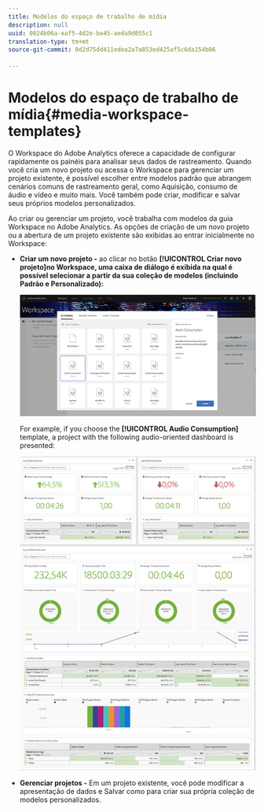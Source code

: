```yaml
---
title: Modelos do espaço de trabalho de mídia
description: null
uuid: 0024b06a-eaf5-4d2e-be45-aeda9d055c1
translation-type: tm+mt
source-git-commit: 0d2d75dd411edea2a7a853ed425af5c6da154b06

---
```



# Modelos do espaço de trabalho de mídia{#media-workspace-templates}

O Workspace do Adobe Analytics oferece a capacidade de configurar rapidamente os painéis para analisar seus dados de rastreamento. Quando você cria um novo projeto ou acessa o Workspace para gerenciar um projeto existente, é possível escolher entre modelos padrão que abrangem cenários comuns de rastreamento geral, como Aquisição, consumo de áudio e vídeo e muito mais. Você também pode criar, modificar e salvar seus próprios modelos personalizados.

Ao criar ou gerenciar um projeto, você trabalha com modelos da guia Workspace no Adobe Analytics. As opções de criação de um novo projeto ou a abertura de um projeto existente são exibidas ao entrar inicialmente no Workspace:

* **Criar um novo projeto -** ao clicar no botão **[!UICONTROL Criar novo projeto]no Workspace, uma caixa de diálogo é exibida na qual é possível selecionar a partir da sua coleção de modelos (incluindo Padrão e Personalizado):**

   ![](assets/all-templates-audio.png)

   For example, if you choose the **[!UICONTROL Audio Consumption]** template, a project with the following audio-oriented dashboard is presented:

   ![](assets/aa-workspace.png)

* **Gerenciar projetos -** Em um projeto existente, você pode modificar a apresentação de dados e Salvar como para criar sua própria coleção de modelos personalizados.

